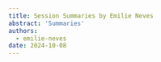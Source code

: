 ```yaml
---
title: Session Summaries by Emilie Neves
abstract: 'Summaries'
authors:
  - emilie-neves
date: 2024-10-08
---
```

